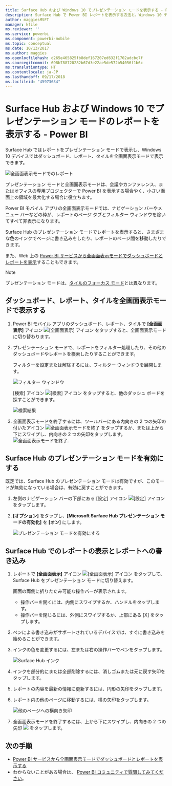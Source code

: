 ```yaml
---
title: Surface Hub および Windows 10 でプレゼンテーション モードを表示する - Power BI
description: Surface Hub で Power BI レポートを表示する方法と、Windows 10 デバイスで Power BI のダッシュボード、レポート、タイルを全画面表示モードで表示する方法について説明します。
author: maggiesMSFT
manager: kfile
ms.reviewer: ''
ms.service: powerbi
ms.component: powerbi-mobile
ms.topic: conceptual
ms.date: 10/13/2017
ms.author: maggies
ms.openlocfilehash: d265e465825fb8def167207ed632f1702adcbc7f
ms.sourcegitcommit: 698b788720282b67d3e22ae5de572b54056f1b6c
ms.translationtype: HT
ms.contentlocale: ja-JP
ms.lasthandoff: 09/17/2018
ms.locfileid: "45973634"
---
```

# <a name="view-reports-in-presentation-mode-on-surface-hub-and-windows-10---power-bi"></a>Surface Hub および Windows 10 でプレゼンテーション モードのレポートを表示する - Power BI
Surface Hub ではレポートをプレゼンテーション モードで表示し、Windows 10 デバイスではダッシュボード、レポート、タイルを全画面表示モードで表示できます。 

![全画面表示モードでのレポート](./media/mobile-windows-10-app-presentation-mode/power-bi-presentation-mode.png)

プレゼンテーション モードと全画面表示モードは、会議やカンファレンス、またはオフィスの専用プロジェクターで Power BI を表示する場合やく、小さい画面上の領域を最大化する場合に役立ちます。 

Power BI モバイル アプリの全画面表示モードでは、ナビゲーション バーやメニュー バーなどの枠が、レポートのページ タブとフィルター ウィンドウを除いてすべて非表示になります。

Surface Hub のプレゼンテーション モードでレポートを表示すると、さまざまな色のインクでページに書き込みをしたり、レポートのページ間を移動したりできます。

また、Web 上の [Power BI サービスから全画面表示モードでダッシュボードとレポートを表示](../../service-fullscreen-mode.md)することもできます。

> [!NOTE]
> プレゼンテーション モードは、[タイルのフォーカス モード](mobile-tiles-in-the-mobile-apps.md)とは異なります。
> 
> 

## <a name="display-dashboards-reports-and-tiles-in-full-screen-mode"></a>ダッシュボード、レポート、タイルを全画面表示モードで表示する
1. Power BI モバイル アプリのダッシュボード、レポート、タイルで **[全画面表示]** アイコン ![[全画面表示] アイコン](././media/mobile-windows-10-app-presentation-mode/power-bi-full-screen-icon.png) をタップすると、全画面表示モードに切り替わります。
2. プレゼンテーション モードで、レポートをフィルター処理したり、その他のダッシュボードやレポートを検索したりすることができます。
   
    フィルターを設定または解除するには、フィルター ウィンドウを展開します。
   
    ![フィルター ウィンドウ](./media/mobile-windows-10-app-presentation-mode/power-bi-windows-10-presentation-filter.png)
   
     [検索] アイコン ![[検索] アイコン](./media/mobile-windows-10-app-presentation-mode/power-bi-windows-10-presentation-search-icon.png) をタップすると、他のダッシュ ボードを探すことができます。
   
    ![検索結果](./media/mobile-windows-10-app-presentation-mode/power-bi-windows-10-search.png)
3. 全画面表示モードを終了するには、ツールバーにある内向きの 2 つの矢印の付いたアイコン ![全画面表示モードを終了](./media/mobile-windows-10-app-presentation-mode/power-bi-windows-10-exit-full-screen-icon.png) をタップするか、または上から下にスワイプし、内向きの 2 つの矢印をタップします。 ![全画面表示モードを終了](./media/mobile-windows-10-app-presentation-mode/power-bi-windows-10-exit-full-screen-hub-icon.png).

## <a name="turn-on-presentation-mode-for-surface-hub"></a>Surface Hub のプレゼンテーション モードを有効にする
既定では、Surface Hub のプレゼンテーション モードは有効ですが、このモードが無効になっている場合は、有効に戻すことができます。

1. 左側のナビゲーション バーの下部にある [設定] アイコン ![[設定] アイコン](./media/mobile-windows-10-app-presentation-mode/power-bi-settings-icon.png) をタップします。
2. **[オプション]** をタップし、**[Microsoft Surface Hub プレゼンテーション モードの有効化]** を **[オン]** にします。
   
    ![プレゼンテーション モードを有効にする](./media/mobile-windows-10-app-presentation-mode/power-bi-turn-on-presentation-mode.png)

## <a name="display-and-draw-on-reports-on-surface-hub"></a>Surface Hub でのレポートの表示とレポートへの書き込み
1. レポートで **[全画面表示]** アイコン ![[全画面表示] アイコン](././media/mobile-windows-10-app-presentation-mode/power-bi-full-screen-icon.png) をタップして、Surface Hub をプレゼンテーション モードに切り替えます。
   
    画面の両側に折りたたみ可能な操作バーが表示されます。 
   
   * 操作バーを開くには、内側にスワイプするか、ハンドルをタップします。
   * 操作バーを閉じるには、外側にスワイプするか、上部にある [X] をタップします。
2. ペンによる書き込みがサポートされているデバイスでは、すぐに書き込みを始めることができます。 
3. インクの色を変更するには、左または右の操作バーでペンをタップします。
   
    ![Surface Hub インク](./media/mobile-windows-10-app-presentation-mode/power-bi-windows-10-surface-hub-ink.png)
4. インクを部分的にまたは全部削除するには、消しゴムまたは元に戻す矢印をタップします。
5. レポートの内容を最新の情報に更新するには、円形の矢印をタップします。
6. レポート内の他のページに移動するには、横の矢印をタップします。
   
    ![他のページへの横向き矢印](./media/mobile-windows-10-app-presentation-mode/power-bi-windows-10-surface-hub-arrows.png)
7. 全画面表示モードを終了するには、上から下にスワイプし、内向きの 2 つの矢印 ![](./media/mobile-windows-10-app-presentation-mode/power-bi-windows-10-exit-full-screen-hub-icon.png) をタップします。

## <a name="next-steps"></a>次の手順
* [Power BI サービスから全画面表示モードでダッシュボードとレポートを表示する](../../service-fullscreen-mode.md)
* わからないことがある場合は、 [Power BI コミュニティで質問してみてください](http://community.powerbi.com/)。

